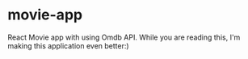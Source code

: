 # movie-app
React Movie app with using Omdb API. While you are reading this, I'm making this application even better:)
